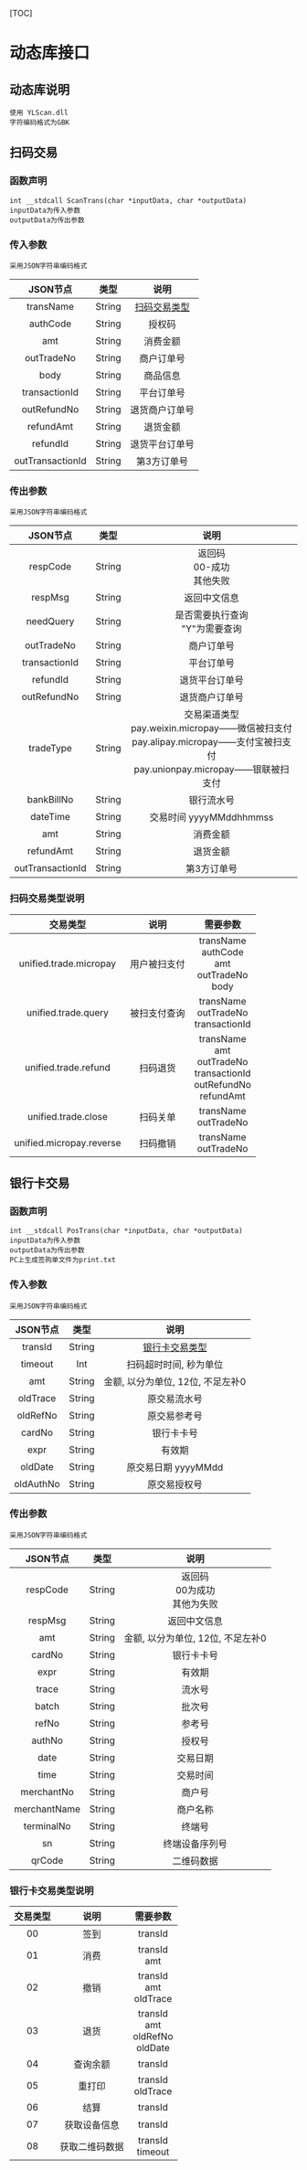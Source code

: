 [TOC]
# 动态库接口
## 动态库说明
    使用 YLScan.dll
    字符编码格式为GBK
## 扫码交易
### 函数声明
    int __stdcall ScanTrans(char *inputData, char *outputData)
    inputData为传入参数
    outputData为传出参数
### 传入参数
    采用JSON字符串编码格式
|     JSON节点     |  类型  |               说明                |
| :--------------: | :----: | :-------------------------------: |
|    transName     | String | [扫码交易类型](#扫码交易类型说明) |
|     authCode     | String |              授权码               |
|       amt        | String |             消费金额              |
|    outTradeNo    | String |            商户订单号             |
|       body       | String |             商品信息              |
|  transactionId   | String |            平台订单号             |
|   outRefundNo    | String |          退货商户订单号           |
|    refundAmt     | String |             退货金额              |
|     refundId     | String |          退货平台订单号           |
| outTransactionId | String |            第3方订单号            |
### 传出参数
    采用JSON字符串编码格式
|     JSON节点     |  类型  |                                                              说明                                                               |
| :--------------: | :----: | :-----------------------------------------------------------------------------------------------------------------------------: |
|     respCode     | String |                                                 返回码 <br>00-成功<br>其他失败                                                  |
|     respMsg      | String |                                                          返回中文信息                                                           |
|    needQuery     | String |                                               是否需要执行查询<br> "Y"为需要查询                                                |
|    outTradeNo    | String |                                                           商户订单号                                                            |
|  transactionId   | String |                                                           平台订单号                                                            |
|     refundId     | String |                                                         退货平台订单号                                                          |
|   outRefundNo    | String |                                                         退货商户订单号                                                          |
|    tradeType     | String | 交易渠道类型<br>pay.weixin.micropay——微信被扫支付<br>pay.alipay.micropay——支付宝被扫支付<br>pay.unionpay.micropay——银联被扫支付 |
|    bankBillNo    | String |                                                           银行流水号                                                            |
|     dateTime     | String |                                                     交易时间 yyyyMMddhhmmss                                                     |
|       amt        | String |                                                            消费金额                                                             |
|    refundAmt     | String |                                                            退货金额                                                             |
| outTransactionId | String |                                                           第3方订单号                                                           |

<a name="扫码交易类型说明"></a>
### 扫码交易类型说明
|         交易类型         |     说明     |                                  需要参数                                   |
| :----------------------: | :----------: | :-------------------------------------------------------------------------: |
|  unified.trade.micropay  | 用户被扫支付 |             transName<br>authCode<br>amt<br>outTradeNo<br>body              |
|   unified.trade.query    | 被扫支付查询 |                  transName<br>outTradeNo<br>transactionId                   |
|   unified.trade.refund   |   扫码退货   | transName<br>amt<br>outTradeNo<br>transactionId<br>outRefundNo<br>refundAmt |
|   unified.trade.close    |   扫码关单   |                           transName<br>outTradeNo                           |
| unified.micropay.reverse |   扫码撤销   |                           transName<br>outTradeNo                           |

## 银行卡交易
### 函数声明
    int __stdcall PosTrans(char *inputData, char *outputData)
    inputData为传入参数
    outputData为传出参数
    PC上生成签购单文件为print.txt
### 传入参数
    采用JSON字符串编码格式
| JSON节点  |  类型  |                 说明                  |
| :-------: | :----: | :-----------------------------------: |
|  transId  | String | [银行卡交易类型](#银行卡交易类型说明) |
|  timeout  |  Int   |        扫码超时时间, 秒为单位         |
|    amt    | String |   金额, 以分为单位, 12位, 不足左补0   |
| oldTrace  | String |             原交易流水号              |
| oldRefNo  | String |             原交易参考号              |
|  cardNo   | String |              银行卡卡号               |
|   expr    | String |                有效期                 |
|  oldDate  | String |          原交易日期 yyyyMMdd          |
| oldAuthNo | String |             原交易授权号              |
### 传出参数
    采用JSON字符串编码格式
|   JSON节点   |  类型  |               说明                |
| :----------: | :----: | :-------------------------------: |
|   respCode   | String | 返回码<br>00为成功<br>其他为失败  |
|   respMsg    | String |           返回中文信息            |
|     amt      | String | 金额, 以分为单位, 12位, 不足左补0 |
|    cardNo    | String |            银行卡卡号             |
|     expr     | String |              有效期               |
|    trace     | String |              流水号               |
|    batch     | String |              批次号               |
|    refNo     | String |              参考号               |
|    authNo    | String |              授权号               |
|     date     | String |             交易日期              |
|     time     | String |             交易时间              |
|  merchantNo  | String |              商户号               |
| merchantName | String |             商户名称              |
|  terminalNo  | String |              终端号               |
|      sn      | String |          终端设备序列号           |
|    qrCode    | String |            二维码数据             |

<a name="银行卡交易类型说明"></a>
### 银行卡交易类型说明
| 交易类型 |      说明      |               需要参数                |
| :------: | :------------: | :-----------------------------------: |
|    00    |      签到      |                transId                |
|    01    |      消费      |            transId<br>amt             |
|    02    |      撤销      |      transId<br>amt<br>oldTrace       |
|    03    |      退货      | transId<br>amt<br>oldRefNo<br>oldDate |
|    04    |    查询余额    |                transId                |
|    05    |     重打印     |          transId<br>oldTrace          |
|    06    |      结算      |                transId                |
|    07    |  获取设备信息  |                transId                |
|    08    | 获取二维码数据 |          transId<br>timeout           |